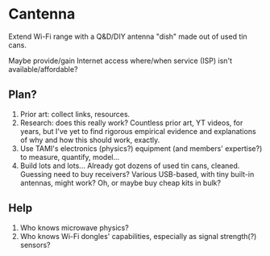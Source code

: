 # Cantenna

Extend Wi-Fi range with a Q&D/DIY antenna \"dish\" made out of used tin
cans.

Maybe provide/gain Internet access where/when service (ISP) isn\'t
available/affordable?

## Plan?

1.  Prior art: collect links, resources.
2.  Research: does this really work? Countless prior art, YT videos, for
    years, but I\'ve yet to find rigorous empirical evidence and
    explanations of why and how this should work, exactly.
3.  Use TAMI\'s electronics (physics?) equipment (and members\'
    expertise?) to measure, quantify, model...
4.  Build lots and lots... Already got dozens of used tin cans, cleaned.
    Guessing need to buy receivers? Various USB-based, with tiny
    built-in antennas, might work? Oh, or maybe buy cheap kits in bulk?

## Help

1.  Who knows microwave physics?
2.  Who knows Wi-Fi dongles\' capabilities, especially as signal
    strength(?) sensors?
